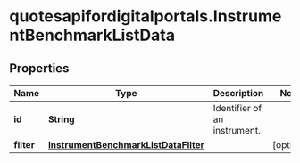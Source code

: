 # quotesapifordigitalportals.InstrumentBenchmarkListData

## Properties

Name | Type | Description | Notes
------------ | ------------- | ------------- | -------------
**id** | **String** | Identifier of an instrument. | 
**filter** | [**InstrumentBenchmarkListDataFilter**](InstrumentBenchmarkListDataFilter.md) |  | [optional] 


